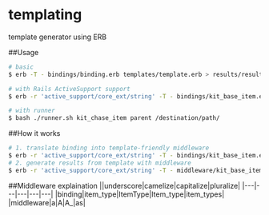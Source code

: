 templating
==========

template generator using ERB


##Usage
```bash
# basic
$ erb -T - bindings/binding.erb templates/template.erb > results/result.text

# with Rails ActiveSupport support
$ erb -r 'active_support/core_ext/string' -T - bindings/kit_base_item.erb templates/parent/index.html.erb.erb > results/result.html.erb

# with runner
$ bash ./runner.sh kit_chase_item parent /destination/path/
```


##How it works
```bash
# 1. translate binding into template-friendly middleware
$ erb -r 'active_support/core_ext/string' -T - bindings/kit_base_item.erb templates/middleware.erb.erb > middleware/kit_base_item.erb
# 2. generate results from template with middleware
$ erb -r 'active_support/core_ext/string' -T - middleware/kit_base_item.erb templates/scoped_child/index.html.erb.erb > results/result.html.erb
```

##Middleware explaination
||underscore|camelize|capitalize|pluralize|
|---|---|---|---|---|
|binding|item_type|ItemType|Item_type|item_types|
|middleware|a|A|A_|as|
